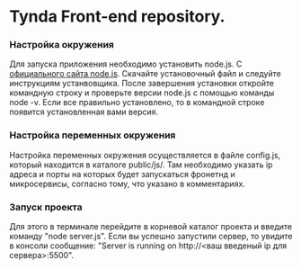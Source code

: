 # Tynda Front-end repository.
### Настройка окружения
Для запуска приложения необходимо установить node.js. С [официального сайта node.js](https://nodejs.org/en/download/prebuilt-installer). Скачайте установочный файл и следуйте инструкциям устанвовщика. После завершения установки откройте командную строку и проверьте версии node.js с помощью команды node -v. Если все правильно установлено, то в командной строке появится установленная вами версия.

### Настройка переменных окружения
Настройка переменных окружения осуществляется в файле config.js, который находится в каталоге public/js/. Там необходимо указать ip адреса и порты на которых будет запускаться фронетнд и микросервисы, согласно тому, что указано в комментариях.

### Запуск проекта
Для этого в терминале перейдите в корневой каталог проекта и введите команду "node server.js". Если вы успешно запустили сервер, то увидите в консоли сообщение: "Server is running on http://<ваш введеный ip для сервера>:5500".